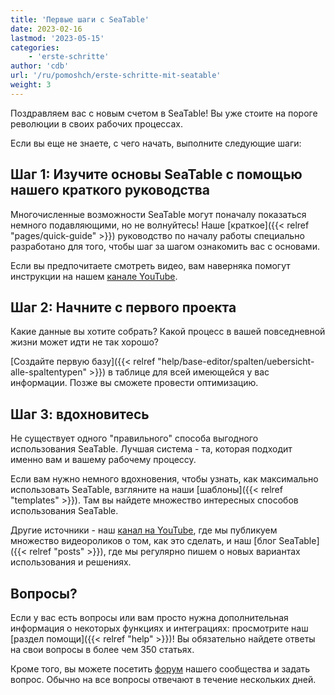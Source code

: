 ```yaml
---
title: 'Первые шаги с SeaTable'
date: 2023-02-16
lastmod: '2023-05-15'
categories:
    - 'erste-schritte'
author: 'cdb'
url: '/ru/pomoshch/erste-schritte-mit-seatable'
weight: 3
---
```


Поздравляем вас с новым счетом в SeaTable! Вы уже стоите на пороге революции в своих рабочих процессах.

Если вы еще не знаете, с чего начать, выполните следующие шаги:

## Шаг 1: Изучите основы SeaTable с помощью нашего краткого руководства

Многочисленные возможности SeaTable могут поначалу показаться немного подавляющими, но не волнуйтесь! Наше [краткое]({{< relref "pages/quick-guide" >}}) руководство по началу работы специально разработано для того, чтобы шаг за шагом ознакомить вас с основами.

Если вы предпочитаете смотреть видео, вам наверняка помогут инструкции на нашем [канале YouTube](https://www.youtube.com/seatable).

## Шаг 2: Начните с первого проекта

Какие данные вы хотите собрать? Какой процесс в вашей повседневной жизни может идти не так хорошо?

[Создайте первую базу]({{< relref "help/base-editor/spalten/uebersicht-alle-spaltentypen" >}}) в таблице для всей имеющейся у вас информации. Позже вы сможете провести оптимизацию.

## Шаг 3: вдохновитесь

Не существует одного "правильного" способа выгодного использования SeaTable. Лучшая система - та, которая подходит именно вам и вашему рабочему процессу.

Если вам нужно немного вдохновения, чтобы узнать, как максимально использовать SeaTable, взгляните на наши [шаблоны]({{< relref "templates" >}}). Там вы найдете множество интересных способов использования SeaTable.

Другие источники - наш [канал на YouTube](https://www.youtube.com/seatable), где мы публикуем множество видеороликов о том, как это сделать, и наш [блог SeaTable]({{< relref "posts" >}}), где мы регулярно пишем о новых вариантах использования и решениях.

## Вопросы?

Если у вас есть вопросы или вам просто нужна дополнительная информация о некоторых функциях и интеграциях: просмотрите наш [раздел помощи]({{< relref "help" >}})! Вы обязательно найдете ответы на свои вопросы в более чем 350 статьях.

Кроме того, вы можете посетить [форум](https://forum.seatable.com) нашего сообщества и задать вопрос. Обычно на все вопросы отвечают в течение нескольких дней.

